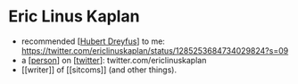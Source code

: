 # Eric Linus Kaplan
- recommended [[Hubert Dreyfus]] to me: https://twitter.com/ericlinuskaplan/status/1285253684734029824?s=09
- a [[person]] on [[twitter]]: twitter.com/ericlinuskaplan
- [[writer]] of [[sitcoms]] (and other things).

[//begin]: # "Autogenerated link references for markdown compatibility"
[Hubert Dreyfus]: hubert-dreyfus "Hubert Dreyfus"
[person]: person "Person"
[twitter]: twitter "Twitter"
[//end]: # "Autogenerated link references"
